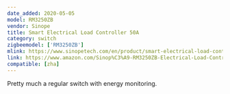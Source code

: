```yaml
---
date_added: 2020-05-05
model: RM3250ZB
vendor: Sinope
title: Smart Electrical Load Controller 50A 
category: switch
zigbeemodel: ['RM3250ZB']
mlink: https://www.sinopetech.com/en/product/smart-electrical-load-controller-50-a-zigbee/
link: https://www.amazon.com/Sinop%C3%A9-RM3250ZB-Electrical-Load-Controller/dp/B07CGJ6XH2
compatible: [zha]
---
```

Pretty much a regular switch with energy monitoring.


